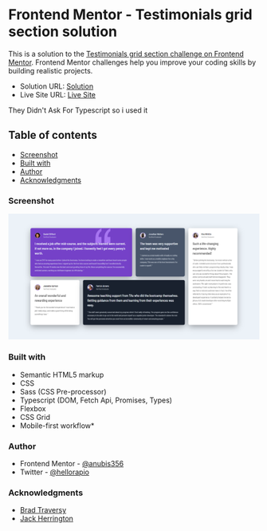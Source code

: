 # Frontend Mentor - Testimonials grid section solution

This is a solution to the [Testimonials grid section challenge on Frontend Mentor](https://www.frontendmentor.io/challenges/testimonials-grid-section-Nnw6J7Un7). Frontend Mentor challenges help you improve your coding skills by building realistic projects. 

- Solution URL: [Solution](https://www.frontendmentor.io/solutions/responsive-testimonials-grid-section-RYc0ot-3Bz)
- Live Site URL: [Live Site](https://hellorapio.github.io/Testimonials-grid-section/public/)

They Didn't Ask For Typescript so i used it

## Table of contents

- [Screenshot](#screenshot)
- [Built with](#built-with)
- [Author](#author)
- [Acknowledgments](#acknowledgments)

### Screenshot

![](./Screenshot.png)

### Built with

- Semantic HTML5 markup
- CSS
- Sass (CSS Pre-processor)
- Typescript (DOM, Fetch Api, Promises, Types)
- Flexbox
- CSS Grid
- Mobile-first workflow*

### Author

- Frontend Mentor - [@anubis356](https://www.frontendmentor.io/profile/anubis356/)
- Twitter - [@hellorapio](https://www.twitter.com/hellorapio)

### Acknowledgments

- [Brad Traversy](https://www.youtube.com/c/TraversyMedia)
- [Jack Herrington](https://www.youtube.com/c/JackHerrington)
